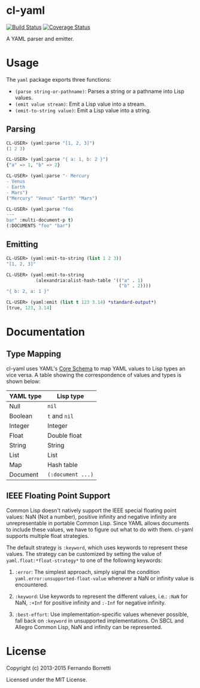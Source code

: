 # cl-yaml

[![Build Status](https://travis-ci.org/eudoxia0/cl-yaml.svg?branch=master)](https://travis-ci.org/eudoxia0/cl-yaml)
[![Coverage Status](https://coveralls.io/repos/eudoxia0/cl-yaml/badge.svg?branch=master)](https://coveralls.io/r/eudoxia0/cl-yaml?branch=master)

A YAML parser and emitter.

# Usage

The `yaml` package exports three functions:

* `(parse string-or-pathname)`: Parses a string or a pathname into Lisp values.
* `(emit value stream)`: Emit a Lisp value into a stream.
* `(emit-to-string value)`: Emit a Lisp value into a string.

## Parsing

```lisp
CL-USER> (yaml:parse "[1, 2, 3]")
(1 2 3)

CL-USER> (yaml:parse "{ a: 1, b: 2 }")
{"a" => 1, "b" => 2}

CL-USER> (yaml:parse "- Mercury
- Venus
- Earth
- Mars")
("Mercury" "Venus" "Earth" "Mars")

CL-USER> (yaml:parse "foo
---
bar" :multi-document-p t)
(:DOCUMENTS "foo" "bar")
```

## Emitting

```lisp
CL-USER> (yaml:emit-to-string (list 1 2 3))
"[1, 2, 3]"

CL-USER> (yaml:emit-to-string
           (alexandria:alist-hash-table '(("a" . 1)
                                          ("b" . 2))))
"{ b: 2, a: 1 }"

CL-USER> (yaml:emit (list t 123 3.14) *standard-output*)
[true, 123, 3.14]
```

# Documentation

## Type Mapping

cl-yaml uses YAML's [Core Schema][core-schema] to map YAML values to Lisp types
an vice versa. A table showing the correspondence of values and types is shown
below:

| YAML type  | Lisp type         |
| ---------- | ----------------- |
| Null       | `nil`             |
| Boolean    | `t` and `nil`     |
| Integer    | Integer           |
| Float      | Double float      |
| String     | String            |
| List       | List              |
| Map        | Hash table        |
| Document   | `(:document ...)` |

## IEEE Floating Point Support

Common Lisp doesn't natively support the IEEE special floating point values: NaN
(Not a number), positive infinity and negative infinity are unrepresentable in
portable Common Lisp. Since YAML allows documents to include these values, we
have to figure out what to do with them. cl-yaml supports multiple float
strategies.

The default strategy is `:keyword`, which uses keywords to represent these
values. The strategy can be customized by setting the value of
`yaml.float:*float-strategy*` to one of the following keywords:

1. `:error`: The simplest approach, simply signal the condition
   `yaml.error:unsupported-float-value` whenever a NaN or infinity value is
   encountered.

2. `:keyword`: Use keywords to represent the different values, i.e.: `:NaN` for
   NaN, `:+Inf` for positive infinity and `:-Inf` for negative infinity.

3. `:best-effort`: Use implementation-specific values whenever possible, fall
   back on `:keyword` in unsupported implementations. On SBCL and Allegro Common
   Lisp, NaN and infinity can be represented.

[core-schema]: http://www.yaml.org/spec/1.2/spec.html#id2804923

# License

Copyright (c) 2013-2015 Fernando Borretti

Licensed under the MIT License.
